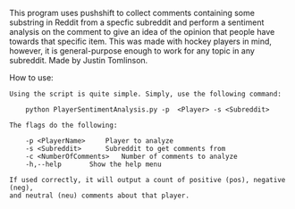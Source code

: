 This program uses pushshift to collect comments containing some substring in Reddit 
from a specfic subreddit and perform a sentiment analysis on the comment to give an
idea of the opinion that people have towards that specific item. This was made with
hockey players in mind, however, it is general-purpose enough to work for any topic
in any subreddit. Made by Justin Tomlinson.

How to use:

	Using the script is quite simple. Simply, use the following command:

		python PlayerSentimentAnalysis.py -p  <Player> -s <Subreddit>

	The flags do the following:

		-p <PlayerName>		Player to analyze
		-s <Subreddit>		Subreddit to get comments from
		-c <NumberOfComments>	Number of comments to analyze
		-h,--help		Show the help menu

	If used correctly, it will output a count of positive (pos), negative (neg),
	and neutral (neu) comments about that player.
